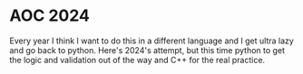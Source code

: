 # AOC 2024

Every year I think I want to do this in a different language and I get ultra lazy and go back to python. Here's 2024's attempt, but this time python to get the logic and validation out of the way and C++ for the real practice.
